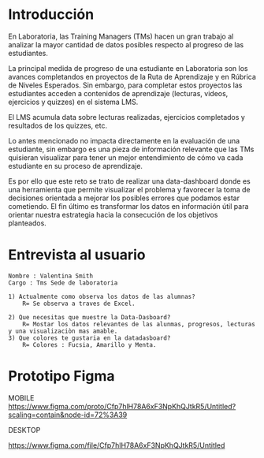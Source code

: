 # Introducción

En Laboratoria, las Training Managers (TMs) hacen un gran trabajo al analizar la mayor cantidad de datos posibles respecto al progreso de las estudiantes. 

La principal medida de progreso de una estudiante en Laboratoria son los avances completandos en proyectos de la Ruta de Aprendizaje y en Rúbrica de Niveles Esperados. Sin embargo, para completar estos proyectos las estudiantes acceden a contenidos de aprendizaje (lecturas, videos, ejercicios y quizzes) en el sistema LMS. 

El LMS acumula data sobre lecturas realizadas, ejercicios  completados y resultados de los quizzes, etc.

Lo antes mencionado no impacta directamente en la evaluación de una estudiante, sin embargo  es una pieza de información relevante que las TMs quisieran visualizar para tener un mejor entendimiento de cómo va cada estudiante en su proceso de aprendizaje.

Es por ello que este reto se trato de realizar una data-dashboard donde es una herramienta que permite visualizar el problema y favorecer la toma de decisiones orientada a mejorar los posibles errores que podamos estar cometiendo. El fin último es transformar los datos en información útil para orientar nuestra estrategia hacia la consecución de los objetivos planteados.

# Entrevista al usuario
    Nombre : Valentina Smith
    Cargo : Tms Sede de laboratoria

    1) Actualmente como observa los datos de las alumnas?
        R= Se observa a traves de Excel.

    2) Que necesitas que muestre la Data-Dasboard?
        R= Mostar los datos relevantes de las alunmas, progresos, lecturas y una visualizaciòn mas amable.
    3) Que colores te gustaria en la datadasboard?
        R= Colores : Fucsia, Amarillo y Menta.

# Prototipo Figma 
MOBILE
https://www.figma.com/proto/Cfp7hlH78A6xF3NpKhQJtkR5/Untitled?scaling=contain&node-id=72%3A39

DESKTOP

https://www.figma.com/file/Cfp7hlH78A6xF3NpKhQJtkR5/Untitled


